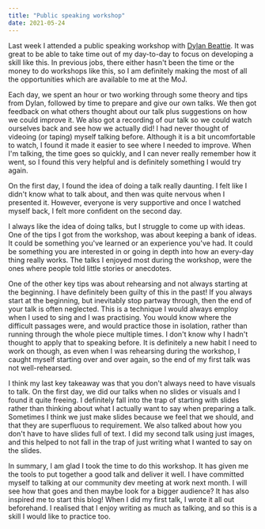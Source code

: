 ```yaml
---
title: "Public speaking workshop"
date: 2021-05-24
---
```


Last week I attended a public speaking workshop with [Dylan Beattie](https://ursatile.com/workshops/from-keyboard-to-keynote.html).  It was great to be able to take time out of my day-to-day to focus on developing a skill like this.  In previous jobs, there either hasn't been the time or the money to do workshops like this, so I am definitely making the most of all the opportunities which are available to me at the MoJ.

Each day, we spent an hour or two working through some theory and tips from Dylan, followed by time to prepare and give our own talks.  We then got feedback on what others thought about our talk plus suggestions on how we could improve it.  We also got a recording of our talk so we could watch ourselves back and see how we actually did!  I had never thought of videoing (or taping) myself talking before.  Although it is a bit uncomfortable to watch, I found it made it easier to see where I needed to improve.  When I'm talking, the time goes so quickly, and I can never really remember how it went, so I found this very helpful and is definitely something I would try again.

On the first day, I found the idea of doing a talk really daunting.  I felt like I didn't know what to talk about, and then was quite nervous when I presented it.  However, everyone is very supportive and once I watched myself back, I felt more confident on the second day.  

I always like the idea of doing talks, but I struggle to come up with ideas.  One of the tips I got from the workshop, was about keeping a bank of ideas.  It could be something you've learned or an experience you've had.  It could be something you are interested in or going in depth into how an every-day thing really works.  The talks I enjoyed most during the workshop, were the ones where people told little stories or anecdotes.

One of the other key tips was about rehearsing and not always starting at the beginning.  I have definitely been guilty of this in the past!  If you always start at the beginning, but inevitably stop partway through, then the end of your talk is often neglected.  This is a technique I would always employ when I used to sing and I was practising.  You would know where the difficult passages were, and would practice those in isolation, rather than running through the whole piece multiple times.  I don't know why I hadn't thought to apply that to speaking before.  It is definitely a new habit I need to work on though, as even when I was rehearsing during the workshop, I caught myself starting over and over again, so the end of my first talk was not well-rehearsed.

I think my last key takeaway was that you don't always need to have visuals to talk.  On the first day, we did our talks when no slides or visuals and I found it quite freeing.  I definitely fall into the trap of starting with slides rather than thinking about what I actually want to say when preparing a talk.  Sometimes I think we just make slides because we feel that we should, and that they are superfluous to requirement.  We also talked about how you don't have to have slides full of text.  I did my second talk using just images, and this helped to not fall in the trap of just writing what I wanted to say on the slides.

In summary, I am glad I took the time to do this workshop.  It has given me the tools to put together a good talk and deliver it well.  I have committed myself to talking at our community dev meeting at work next month.  I will see how that goes and then maybe look for a bigger audience?  It has also inspired me to start this blog!  When I did my first talk, I wrote it all out beforehand.  I realised that I enjoy writing as much as talking, and so this is a skill I would like to practice too.
